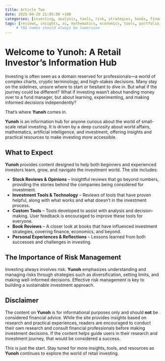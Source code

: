 ```yaml
---
title: Article Two
date: 2025-04-20 21:05:00 +100
categories: [investing, analysis, tools, risk, strategies, books, finance]
tags: [reviews, insights, ai, mathematics, economics, tools, portfolio, independence, diy, beginners]
     # TAG names should always be lowercase
---
```




# Welcome to Yunoh: A Retail Investor’s Information Hub  

Investing is often seen as a domain reserved for professionals—a world of complex charts, cryptic terminology, and high-stakes decisions. Many stay on the sidelines, unsure where to start or hesitant to dive in. But what if the journey could be different? What if investing wasn’t about handing money over to a fund manager, but about learning, experimenting, and making informed decisions independently?  

That’s where **Yunoh** comes in.  

**Yunoh** is an information hub for anyone curious about the world of small-scale retail investing. It is driven by a deep curiosity about world affairs, mathematics, artificial intelligence, and investment, offering insights and practical resources to make investing more accessible.  

## What to Expect  

**Yunoh** provides content designed to help both beginners and experienced investors learn, grow, and navigate the investment world. The site includes:  

- **Stock Reviews & Opinions** – Insightful reviews that go beyond numbers, providing the stories behind the companies being considered for investment.  
- **Investment Tools & Technology** – Reviews of tools that have proven helpful, along with what works and what doesn’t in the investment process.  
- **Custom Tools** – Tools developed to assist with analysis and decision-making. User feedback is encouraged to improve these tools for everyone.  
- **Book Reviews** – A closer look at books that have influenced investment strategies, covering finance, economics, and beyond.  
- **Personal Experiences & Reflections** – Lessons learned from both successes and challenges in investing.  

## The Importance of Risk Management  

Investing always involves risk. **Yunoh** emphasizes understanding and managing risks through strategies such as diversification, setting limits, and making well-informed decisions. Effective risk management is key to building a sustainable investment approach.  

## Disclaimer  

The content on **Yunoh** is for informational purposes only and should **not** be considered financial advice. While the site provides insights based on research and practical experiences, readers are encouraged to conduct their own research and consult financial professionals before making investment decisions. If the content helps guide users in their research and investment journey, that would be considered a success.  

This is just the start. Stay tuned for more insights, tools, and resources as **Yunoh** continues to explore the world of retail investing.  
